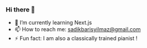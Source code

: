 ### Hi there 👋

- 🌱 I’m currently learning Next.js
- 📫 How to reach me: sadikbarisyilmaz@gmail.com
- ⚡ Fun fact: I am also a classically trained pianist !

<!--
**sadikbarisyilmaz/sadikbarisyilmaz** is a ✨ _special_ ✨ repository because its `README.md` (this file) appears on your GitHub profile.

Here are some ideas to get you started:

- 🔭 I’m currently working on ...
- 👯 I’m looking to collaborate on ...
- 🤔 I’m looking for help with ...
- 💬 Ask me about ...
- 😄 Pronouns: ...

-->

